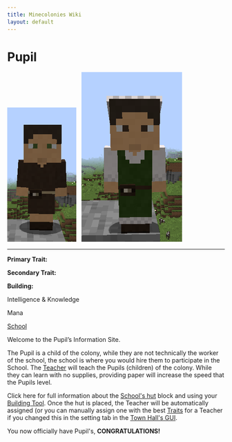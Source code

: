 ```yaml
---
title: Minecolonies Wiki
layout: default
---
```

# Pupil

<div class="infobox box text-center">
<img src="../../assets/images/workers/pupil_m.png" alt="Pupil Male" />&nbsp;&nbsp;&nbsp;<img src="../../assets/images/workers/pupil_f.png" alt="Pupil Female" />
<hr />
  <div class="row section-text text-left">
    <div class="col">
      <p><strong>Primary Trait:</strong></p>
      <p><strong>Secondary Trait:</strong></p>
      <p><strong>Building:</strong></p>
    </div>
    <div class="col">
      <p class="traitp">Intelligence & Knowledge</p>
      <p class="traits">Mana</p>
      <p><a href="../buildings/school">School</a></p>
    </div>
  </div>
</div>

Welcome to the Pupil’s Information Site.

The Pupil is a child of the colony, while they are not technically the worker of the school, the school is where you would hire them to participate in the School. The [Teacher](../workers/teacher) will teach the Pupils (children) of the colony. While they can learn with no supplies, providing paper will increase the speed that the Pupils level. 

Click here for full information about the [School's hut](../buildings/school) block and using your [Building Tool](../items/buildingtool). Once the hut is placed, the Teacher will be automatically assigned (or you can manually assign one with the best [Traits](../systems/workerinfo) for a Teacher if you changed this in the setting tab in the [Town Hall's GUI](../../source/buildings/townhall).

You now officially have Pupil's, **CONGRATULATIONS!**
